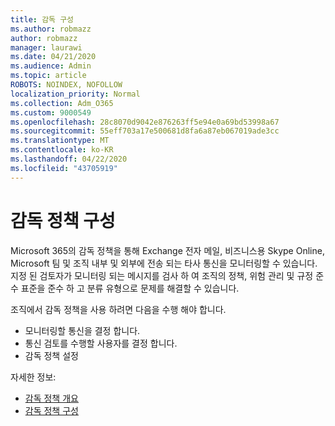 ```yaml
---
title: 감독 구성
ms.author: robmazz
author: robmazz
manager: laurawi
ms.date: 04/21/2020
ms.audience: Admin
ms.topic: article
ROBOTS: NOINDEX, NOFOLLOW
localization_priority: Normal
ms.collection: Adm_O365
ms.custom: 9000549
ms.openlocfilehash: 28c8070d9042e876263ff5e94e0a69bd53998a67
ms.sourcegitcommit: 55eff703a17e500681d8fa6a87eb067019ade3cc
ms.translationtype: MT
ms.contentlocale: ko-KR
ms.lasthandoff: 04/22/2020
ms.locfileid: "43705919"
---
```

# <a name="configure-supervision-policies"></a>감독 정책 구성

Microsoft 365의 감독 정책을 통해 Exchange 전자 메일, 비즈니스용 Skype Online, Microsoft 팀 및 조직 내부 및 외부에 전송 되는 타사 통신을 모니터링할 수 있습니다. 지정 된 검토자가 모니터링 되는 메시지를 검사 하 여 조직의 정책, 위험 관리 및 규정 준수 표준을 준수 하 고 분류 유형으로 문제를 해결할 수 있습니다.

조직에서 감독 정책을 사용 하려면 다음을 수행 해야 합니다.

- 모니터링할 통신을 결정 합니다.
- 통신 검토를 수행할 사용자를 결정 합니다.
- 감독 정책 설정

자세한 정보:

- [감독 정책 개요](https://docs.microsoft.com/office365/securitycompliance/supervision-policies)
- [감독 정책 구성](https://docs.microsoft.com/office365/securitycompliance/configure-supervision-policies)
